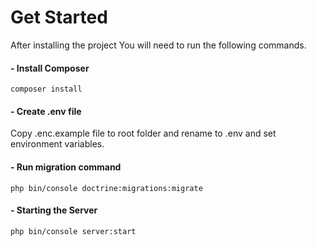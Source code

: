 # Get Started
 After installing the project You will need to run the following commands.
 
 #### - Install Composer
```
composer install
```

#### - Create .env file
Copy .enc.example file to root folder and rename to .env and set environment variables.

#### - Run migration command
```
php bin/console doctrine:migrations:migrate
```

#### - Starting the Server
```
php bin/console server:start
```

